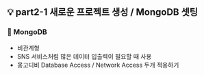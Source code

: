 ## 💡 part2-1 새로운 프로젝트 생성 / MongoDB 셋팅

### 🔹 MongoDB

- 비관계형
- SNS 서비스처럼 많은 데이터 입출력이 필요할 때 사용
- 몽고디비 Database Access / Network Access 두개 적용하기
